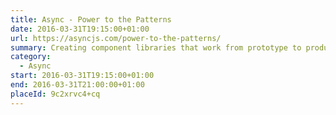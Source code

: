 ```yaml
---
title: Async - Power to the Patterns
date: 2016-03-31T19:15:00+01:00
url: https://asyncjs.com/power-to-the-patterns/
summary: Creating component libraries that work from prototype to production.
category:
  - Async
start: 2016-03-31T19:15:00+01:00
end: 2016-03-31T21:00:00+01:00
placeId: 9c2xrvc4+cq
---
```

